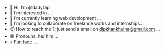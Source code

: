 - 👋 Hi, I’m @dadyDip
- 👀 I’m interested in ...
- 🌱 I’m currently learning web devolopment ...
- 💞️ I’m looking to collaborate on freelance works and internships...
- 📫 How to reach me ?: just send a email on dipkhankhulna@gmail.com ...
- 😄 Pronouns: he/ him ...
- ⚡ Fun fact: ...

<!---
dadyDip/dadyDip is a ✨ special ✨ repository because its `README.md` (this file) appears on your GitHub profile.
You can click the Preview link to take a look at your changes.
--->
